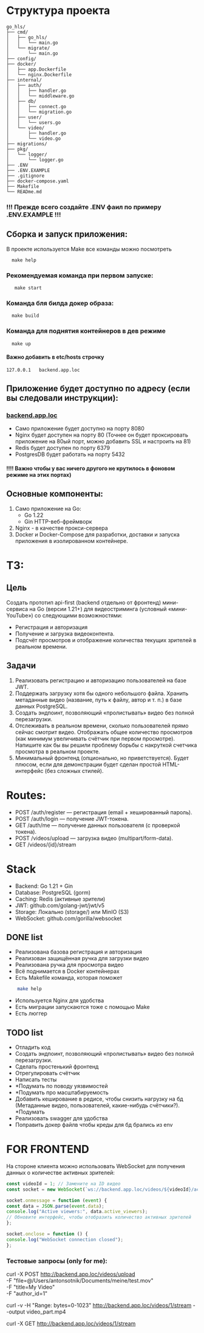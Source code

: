 # Структура проекта
```
go_hls/
├── cmd/
│   ├── go_hls/
│   │   └── main.go
│   └── migrate/
│       └── main.go
├── config/
├── docker/
│   ├── app.Dockerfile
│   └── nginx.Dockerfile
├── internal/
│   ├── auth/
│   │   ├── handler.go
│   │   └── middleware.go
│   ├── db/
│   │   ├── connect.go
│   │   └── migration.go
│   ├── user/
│   │   └── users.go
│   └── video/
│       ├── handler.go
│       └── video.go
├── migrations/
├── pkg/
│   └── logger/
│       └── logger.go
├── .ENV
├── .ENV.EXAMPLE
├── .gitignore
├── docker-compose.yaml
├── Makefile
└── READme.md
```

### !!! Прежде всего создайте .ENV фаил по примеру .ENV.EXAMPLE !!!

##  Сборка и запуск приложения:
В проекте используется Make все команды можно посмотреть 
```shell
  make help 
```
### Рекомендуемая команда при первом запуске:
```shell
   make start
```

### Команда бля билда докер образа:
```shell
  make build
```
### Команда для поднятия контейнеров в дев режиме
```shell
  make up
```

#### Важно добавить в **etc/hosts** строчку
```
127.0.0.1   backend.app.loc
```

## Приложение будет доступно по адресу (если вы следовали инструкции):
### [backend.app.loc](http://backend.app.loc)
- Само приложение будет доступно на порту 8080
- Nginx будет доступен на порту 80 (Точнее он будет проксировать приложение на 80ый порт, можно добавить SSL и настроить на 81)
- Redis будет доступен по порту 6379
- PostgresDB будет работать на порту 5432
#### !!!! Важно чтобы у вас ничего другого не крутилось в фоновом режиме на этих портах)

## Основные компоненты:
1. Само приложение на Go:
   * Go 1.22
   * Gin  HTTP-веб-фреймворк
2. Nginx - в качестве прокси-сервера
3. Docker и Docker-Compose для разработки, доставки и запуска приложения в изолированном контейнере.

# ТЗ:
## Цель
Создать прототип api-first (backend отдельно от фронтенд) мини-сервиса на Go (версии 1.21+) для видеостриминга (условный «мини-YouTube») со следующими возможностями:
- Регистрация и авторизация
- Получение и загрузка видеоконтента.
- Подсчёт просмотров и отображение количества текущих зрителей в реальном времени.
## Задачи
1. Реализовать регистрацию и авторизацию пользователей на базе JWT.
2. Поддержать загрузку хотя бы одного небольшого файла. Хранить метаданные видео (название, путь к файлу, автор и т. п.) в базе данных PostgreSQL.
3. Создать эндпоинт, позволяющий «пролистывать» видео без полной перезагрузки.
4. Отслеживать в реальном времени, сколько пользователей прямо сейчас смотрит видео.  Отображать общее количество просмотров (как минимум увеличивать счётчик при первом просмотре). Напишите как бы вы решили проблему борьбы с накруткой счетчика просмотра в реальном проекте.
5. Минимальный фронтенд (опционально, но приветствуется). Будет плюсом, если для демонстрации будет сделан простой HTML-интерфейс (без сложных стилей).
# Routes:
- POST /auth/register — регистрация (email + хешированный пароль).
- POST /auth/login — получение JWT-токена.
- GET /auth/me — получение данных пользователя (с проверкой токена).
- POST /videos/upload — загрузка видео (multipart/form-data).
- GET /videos/{id}/stream
# Stack
- Backend: Go 1.21 + Gin
- Database: PostgreSQL (gorm)
- Caching: Redis (активные зрители)
- JWT: github.com/golang-jwt/jwt/v5
- Storage: Локально (storage/) или MinIO (S3)
- WebSocket: github.com/gorilla/websocket
## DONE list
- Реализована базова регистрация и авторизация
- Реализован защищённая ручка для загрузки видео
- Реализована ручка для просмотра видео
- Всё поднимается в Docker контейнерах
- Есть Makefile команда, которая поможет
```sh
    make help
```
- Используется Nginx для удобства
- Есть миграции запускаются тоже с помощью Make
- Есть люггер
## TODO list
- Отладить код
- Создать эндпоинт, позволяющий «пролистывать» видео без полной перезагрузки.
- Сделать простенький фронтенд
- Отрегулировать счётчик
- Написать тесты
- *Подумать по поводу уязвимостей
- *Подумать про масштабируемость
- Добавить кеширование в редисе, чтобы снизить нагрузку на бд (Метаданные видео, пользователей, какие-нибудь счётчики?). *Подумать
- Реализовать swagger для удобства
- Поправить докер файлв чтобы креды для бд брались из env
# FOR FRONTEND
На стороне клиента можно использовать WebSocket для получения данных о количестве активных зрителей:
```javascript
const videoId = 1; // Замените на ID видео
const socket = new WebSocket(`ws://backend.app.loc/videos/${videoId}/active-viewers`);

socket.onmessage = function (event) {
const data = JSON.parse(event.data);
console.log("Active viewers:", data.active_viewers);
// Обновите интерфейс, чтобы отобразить количество активных зрителей
};

socket.onclose = function () {
console.log("WebSocket connection closed");
};
```
### Тестовые запросы (only for me):
curl -X POST http://backend.app.loc/videos/upload \
-F "file=@/Users/antonsotnik/Documents/meine/test.mov" \
-F "title=My Video" \
-F "author_id=1"

curl -v -H "Range: bytes=0-1023" http://backend.app.loc/videos/1/stream --output video_part.mp4

curl -X GET http://backend.app.loc/videos/1/stream
